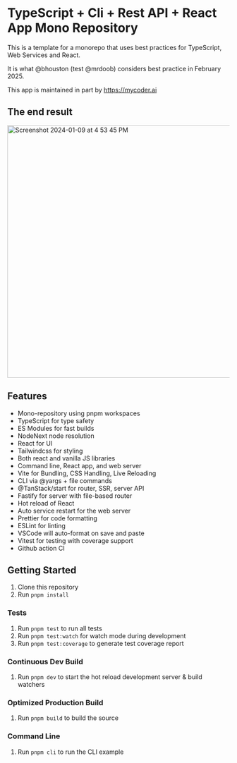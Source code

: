 # TypeScript + Cli + Rest API + React App Mono Repository

This is a template for a monorepo that uses best practices for TypeScript, Web Services and React.

It is what @bhouston (test @mrdoob) considers best practice in February 2025.

This app is maintained in part by https://mycoder.ai

## The end result

<img width="573" alt="Screenshot 2024-01-09 at 4 53 45 PM" src="https://github.com/bhouston/template-typescript-monorepo/assets/588541/3a7e6b62-ff16-492d-9f20-b409ab84f104">

## Features

- Mono-repository using pnpm workspaces
- TypeScript for type safety
- ES Modules for fast builds
- NodeNext node resolution
- React for UI
- Tailwindcss for styling
- Both react and vanilla JS libraries
- Command line, React app, and web server
- Vite for Bundling, CSS Handling, Live Reloading
- CLI via @yargs + file commands
- @TanStack/start for router, SSR, server API
- Fastify for server with file-based router
- Hot reload of React
- Auto service restart for the web server
- Prettier for code formatting
- ESLint for linting
- VSCode will auto-format on save and paste
- Vitest for testing with coverage support
- Github action CI

## Getting Started

1. Clone this repository
2. Run `pnpm install`

### Tests

1. Run `pnpm test` to run all tests
2. Run `pnpm test:watch` for watch mode during development
3. Run `pnpm test:coverage` to generate test coverage report

### Continuous Dev Build

1. Run `pnpm dev` to start the hot reload development server & build watchers

### Optimized Production Build

1. Run `pnpm build` to build the source

### Command Line

1. Run `pnpm cli` to run the CLI example
